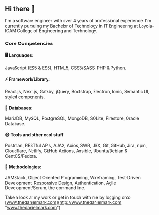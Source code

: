 ## Hi there 👋
I&apos;m a software engineer with over 4 years of professional experience. I&apos;m currently pursuing my Bachelor of Technology in IT Engineering at Loyola-ICAM College of Engineering and Technology.

### Core Competencies
#### 🖥️ Languages:
JavaScript (ES5 & ES6), HTML5, CSS3/SASS, PHP & Python.

#### ⚡ Framework/Library:
React.js, Next.js, Gatsby, jQuery, Bootstrap, Electron, Ionic, Semantic UI, styled components.

#### 💾 Databases:
MariaDB, MySQL, PostgreSQL, MongoDB, SQLite, Firestore, Oracle Database.

#### 😄 Tools and other cool stuff:
Postman, RESTful APIs, AJAX, Axios, SWR, JSX, Git, GitHub, Jira, npm, Cloudflare, Netlify, GitHub Actions, Ansible, Ubuntu/Debian & CentOS/Fedora.

#### 💬 Methodologies:
JAMStack, Object Oriented Programming, Wireframing, Test-Driven Development, Responsive Design, Authentication, Agile Development/Scrum, the command line.

Take a look at my work or get in touch with me by logging onto [www.thedanielmark.com](http://www.thedanielmark.com "www.thedanielmark.com")

<!--
**thedanielmark/thedanielmark** is a ✨ _special_ ✨ repository because its `README.md` (this file) appears on your GitHub profile.

Here are some ideas to get you started:

- 🔭 I’m currently working on ...
- 🌱 I’m currently learning ...
- 👯 I’m looking to collaborate on ...
- 🤔 I’m looking for help with ...
- 💬 Ask me about ...
- 📫 How to reach me: ...
- 😄 Pronouns: ...
- ⚡ Fun fact: ...
-->
